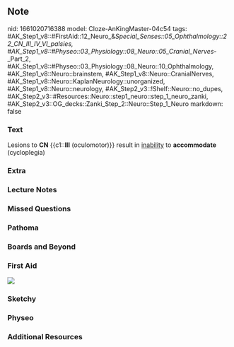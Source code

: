 ## Note
nid: 1661020716388
model: Cloze-AnKingMaster-04c54
tags: #AK_Step1_v8::#FirstAid::12_Neuro_&_Special_Senses::05_Ophthalmology::22_CN_III_IV_VI_palsies, #AK_Step1_v8::#Physeo::03_Physiology::08_Neuro::05_Cranial_Nerves_-_Part_2, #AK_Step1_v8::#Physeo::03_Physiology::08_Neuro::10_Ophthalmology, #AK_Step1_v8::Neuro::brainstem, #AK_Step1_v8::Neuro::CranialNerves, #AK_Step1_v8::Neuro::KaplanNeurology::unorganized, #AK_Step1_v8::Neuro::neurology, #AK_Step2_v3::!Shelf::Neuro::no_dupes, #AK_Step2_v3::#Resources::Neuro::step1_neuro::step_1_neuro_zanki, #AK_Step2_v3::OG_decks::Zanki_Step_2::Neuro::Step_1_Neuro
markdown: false

### Text
<div>
  <div>
    Lesions to <b>CN</b> {{c1::<b>III</b> (oculomotor)}} result in
    <u>inability</u> to <b>accommodate</b> (cycloplegia)
  </div>
</div>

### Extra


### Lecture Notes


### Missed Questions


### Pathoma


### Boards and Beyond


### First Aid
<img src="tmp88uCr3.png">

### Sketchy


### Physeo


### Additional Resources

